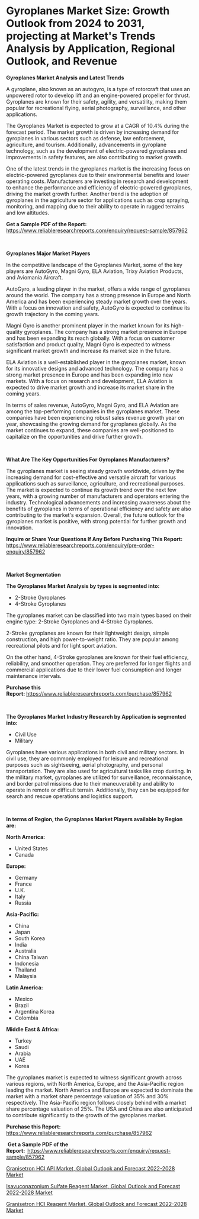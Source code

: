 <p><h1>Gyroplanes Market Size: Growth Outlook from 2024 to 2031, projecting at Market's Trends Analysis by Application, Regional Outlook, and Revenue</h1></p><p><strong>Gyroplanes Market Analysis and Latest Trends</strong></p>
<p><p>A gyroplane, also known as an autogyro, is a type of rotorcraft that uses an unpowered rotor to develop lift and an engine-powered propeller for thrust. Gyroplanes are known for their safety, agility, and versatility, making them popular for recreational flying, aerial photography, surveillance, and other applications.</p><p>The Gyroplanes Market is expected to grow at a CAGR of 10.4% during the forecast period. The market growth is driven by increasing demand for gyroplanes in various sectors such as defense, law enforcement, agriculture, and tourism. Additionally, advancements in gyroplane technology, such as the development of electric-powered gyroplanes and improvements in safety features, are also contributing to market growth.</p><p>One of the latest trends in the gyroplanes market is the increasing focus on electric-powered gyroplanes due to their environmental benefits and lower operating costs. Manufacturers are investing in research and development to enhance the performance and efficiency of electric-powered gyroplanes, driving the market growth further. Another trend is the adoption of gyroplanes in the agriculture sector for applications such as crop spraying, monitoring, and mapping due to their ability to operate in rugged terrains and low altitudes.</p></p>
<p><strong>Get a Sample PDF of the Report:&nbsp;</strong> <a href="https://www.reliableresearchreports.com/enquiry/request-sample/857962">https://www.reliableresearchreports.com/enquiry/request-sample/857962</a></p>
<p>&nbsp;</p>
<p><strong>Gyroplanes Major Market Players</strong></p>
<p><p>In the competitive landscape of the Gyroplanes Market, some of the key players are AutoGyro, Magni Gyro, ELA Aviation, Trixy Aviation Products, and Aviomania Aircraft. </p><p>AutoGyro, a leading player in the market, offers a wide range of gyroplanes around the world. The company has a strong presence in Europe and North America and has been experiencing steady market growth over the years. With a focus on innovation and safety, AutoGyro is expected to continue its growth trajectory in the coming years.</p><p>Magni Gyro is another prominent player in the market known for its high-quality gyroplanes. The company has a strong market presence in Europe and has been expanding its reach globally. With a focus on customer satisfaction and product quality, Magni Gyro is expected to witness significant market growth and increase its market size in the future.</p><p>ELA Aviation is a well-established player in the gyroplanes market, known for its innovative designs and advanced technology. The company has a strong market presence in Europe and has been expanding into new markets. With a focus on research and development, ELA Aviation is expected to drive market growth and increase its market share in the coming years.</p><p>In terms of sales revenue, AutoGyro, Magni Gyro, and ELA Aviation are among the top-performing companies in the gyroplanes market. These companies have been experiencing robust sales revenue growth year on year, showcasing the growing demand for gyroplanes globally. As the market continues to expand, these companies are well-positioned to capitalize on the opportunities and drive further growth.</p></p>
<p>&nbsp;</p>
<p><strong>What Are The Key Opportunities For Gyroplanes Manufacturers?</strong></p>
<p><p>The gyroplanes market is seeing steady growth worldwide, driven by the increasing demand for cost-effective and versatile aircraft for various applications such as surveillance, agriculture, and recreational purposes. The market is expected to continue its growth trend over the next few years, with a growing number of manufacturers and operators entering the industry. Technological advancements and increasing awareness about the benefits of gyroplanes in terms of operational efficiency and safety are also contributing to the market's expansion. Overall, the future outlook for the gyroplanes market is positive, with strong potential for further growth and innovation.</p></p>
<p><strong>Inquire or Share Your Questions If Any Before Purchasing This Report:</strong> <a href="https://www.reliableresearchreports.com/enquiry/pre-order-enquiry/857962">https://www.reliableresearchreports.com/enquiry/pre-order-enquiry/857962</a></p>
<p>&nbsp;</p>
<p><strong>Market Segmentation</strong></p>
<p><strong>The Gyroplanes Market Analysis by types is segmented into:</strong></p>
<p><ul><li>2-Stroke Gyroplanes</li><li>4-Stroke Gyroplanes</li></ul></p>
<p><p>The gyroplanes market can be classified into two main types based on their engine type: 2-Stroke Gyroplanes and 4-Stroke Gyroplanes. </p><p>2-Stroke gyroplanes are known for their lightweight design, simple construction, and high power-to-weight ratio. They are popular among recreational pilots and for light sport aviation.</p><p>On the other hand, 4-Stroke gyroplanes are known for their fuel efficiency, reliability, and smoother operation. They are preferred for longer flights and commercial applications due to their lower fuel consumption and longer maintenance intervals.</p></p>
<p><strong>Purchase this Report:&nbsp;</strong><a href="https://www.reliableresearchreports.com/purchase/857962">https://www.reliableresearchreports.com/purchase/857962</a></p>
<p>&nbsp;</p>
<p><strong>The Gyroplanes Market Industry Research by Application is segmented into:</strong></p>
<p><ul><li>Civil Use</li><li>Military</li></ul></p>
<p><p>Gyroplanes have various applications in both civil and military sectors. In civil use, they are commonly employed for leisure and recreational purposes such as sightseeing, aerial photography, and personal transportation. They are also used for agricultural tasks like crop dusting. In the military market, gyroplanes are utilized for surveillance, reconnaissance, and border patrol missions due to their maneuverability and ability to operate in remote or difficult terrain. Additionally, they can be equipped for search and rescue operations and logistics support.</p></p>
<p>&nbsp;</p>
<p><strong>In terms of Region, the Gyroplanes Market Players available by Region are:</strong></p>
<p>
    <p> <strong> North America: </strong>
        <ul>
            <li>United States</li>
            <li>Canada</li>
        </ul>
        </p> 
    <p> <strong> Europe: </strong>
        <ul>
            <li>Germany</li>
            <li>France</li>
            <li>U.K.</li>
            <li>Italy</li>
            <li>Russia</li>
        </ul>
        </p> 
    <p> <strong> Asia-Pacific: </strong>
        <ul>
            <li>China</li>
            <li>Japan</li>
            <li>South Korea</li>
            <li>India</li>
            <li>Australia</li>
            <li>China Taiwan</li>
            <li>Indonesia</li>
            <li>Thailand</li>
            <li>Malaysia</li>
        </ul>
        </p> 
    <p> <strong> Latin America: </strong>
        <ul>
            <li>Mexico</li>
            <li>Brazil</li>
            <li>Argentina Korea</li>
            <li>Colombia</li>
        </ul>
        </p> 
    <p> <strong> Middle East & Africa: </strong>
        <ul>
            <li>Turkey</li>
            <li>Saudi</li>
            <li>Arabia</li>
            <li>UAE</li>
            <li>Korea</li>
        </ul>
    </p>
    </p>
<p><p>The gyroplanes market is expected to witness significant growth across various regions, with North America, Europe, and the Asia-Pacific region leading the market. North America and Europe are expected to dominate the market with a market share percentage valuation of 35% and 30% respectively. The Asia-Pacific region follows closely behind with a market share percentage valuation of 25%. The USA and China are also anticipated to contribute significantly to the growth of the gyroplanes market.</p></p>
<p><strong>Purchase this Report: </strong><a href="https://www.reliableresearchreports.com/purchase/857962">https://www.reliableresearchreports.com/purchase/857962</a></p>
<p>&nbsp;<strong>Get a Sample PDF of the Report:&nbsp;&nbsp;</strong><a href="https://www.reliableresearchreports.com/enquiry/request-sample/857962">https://www.reliableresearchreports.com/enquiry/request-sample/857962</a></p>
<p><strong></strong></p>
<p><p><a href="https://view.publitas.com/reportprime-1/granisetron-hcl-api-market-global-outlook-and-forecast-2022-2028-market-share-market-new-trends-analysis-report-by-type-by-application-by-end-use-by-region-and-segment-forecasts-2023-2030/">Granisetron HCl API Market, Global Outlook and Forecast 2022-2028 Market</a></p><p><a href="https://view.publitas.com/reportprime-1/global-isavuconazonium-sulfate-reagent-market-global-outlook-and-forecast-2022-2028-market-by-types-applications-and-major-players-with-regional-growth-rate-analysis-and-development-situation-from-2023-to-2030/">Isavuconazonium Sulfate Reagent Market, Global Outlook and Forecast 2022-2028 Market</a></p><p><a href="https://view.publitas.com/reportprime-1/granisetron-hcl-reagent-market-global-outlook-and-forecast-2022-2028-market-provides-a-comprehensive-analysis-including-a-macro-overview-of-the-market-as-well-as-micro-details-such-as-market-size-and-competitive-landscape/">Granisetron HCl Reagent Market, Global Outlook and Forecast 2022-2028 Market</a></p></p>